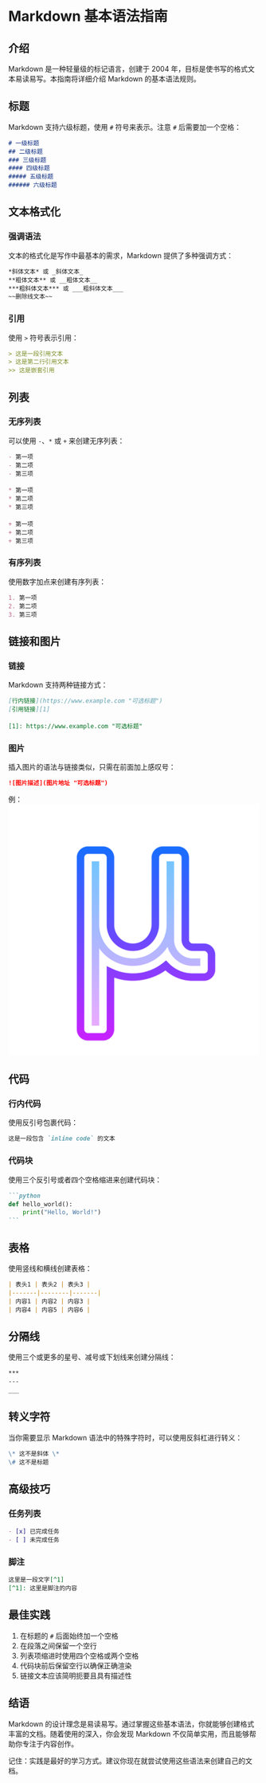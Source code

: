 # Markdown 基本语法指南

## 介绍

Markdown 是一种轻量级的标记语言，创建于 2004 年，目标是使书写的格式文本易读易写。本指南将详细介绍 Markdown 的基本语法规则。

## 标题

Markdown 支持六级标题，使用 `#` 符号来表示。注意 `#` 后需要加一个空格：

```markdown
# 一级标题
## 二级标题
### 三级标题
#### 四级标题
##### 五级标题
###### 六级标题
```

## 文本格式化

### 强调语法

文本的格式化是写作中最基本的需求，Markdown 提供了多种强调方式：

```markdown
*斜体文本* 或 _斜体文本_
**粗体文本** 或 __粗体文本__
***粗斜体文本*** 或 ___粗斜体文本___
~~删除线文本~~
```

### 引用

使用 `>` 符号表示引用：

```markdown
> 这是一段引用文本
> 这是第二行引用文本
>> 这是嵌套引用
```

## 列表

### 无序列表

可以使用 `-`、`*` 或 `+` 来创建无序列表：

```markdown
- 第一项
- 第二项
- 第三项

* 第一项
* 第二项
* 第三项

+ 第一项
+ 第二项
+ 第三项
```

### 有序列表

使用数字加点来创建有序列表：

```markdown
1. 第一项
2. 第二项
3. 第三项
```

## 链接和图片

### 链接

Markdown 支持两种链接方式：

```markdown
[行内链接](https://www.example.com "可选标题")
[引用链接][1]

[1]: https://www.example.com "可选标题"
```

### 图片

插入图片的语法与链接类似，只需在前面加上感叹号：

```markdown
![图片描述](图片地址 "可选标题")
```
例：![IMG test](./avatar.png "Avatar")
## 代码

### 行内代码

使用反引号包裹代码：

```markdown
这是一段包含 `inline code` 的文本
```

### 代码块

使用三个反引号或者四个空格缩进来创建代码块：

````markdown
```python
def hello_world():
    print("Hello, World!")
```
````

## 表格

使用竖线和横线创建表格：

```markdown
| 表头1 | 表头2 | 表头3 |
|-------|--------|-------|
| 内容1 | 内容2 | 内容3 |
| 内容4 | 内容5 | 内容6 |
```

## 分隔线

使用三个或更多的星号、减号或下划线来创建分隔线：

```markdown
***
---
___
```

## 转义字符

当你需要显示 Markdown 语法中的特殊字符时，可以使用反斜杠进行转义：

```markdown
\* 这不是斜体 \*
\# 这不是标题
```

## 高级技巧

### 任务列表

```markdown
- [x] 已完成任务
- [ ] 未完成任务
```

### 脚注

```markdown
这里是一段文字[^1]
[^1]: 这里是脚注的内容
```

## 最佳实践

1. 在标题的 `#` 后面始终加一个空格
2. 在段落之间保留一个空行
3. 列表项缩进时使用四个空格或两个空格
4. 代码块前后保留空行以确保正确渲染
5. 链接文本应该简明扼要且具有描述性

## 结语

Markdown 的设计理念是易读易写。通过掌握这些基本语法，你就能够创建格式丰富的文档。随着使用的深入，你会发现 Markdown 不仅简单实用，而且能够帮助你专注于内容创作。

记住：实践是最好的学习方式。建议你现在就尝试使用这些语法来创建自己的文档。
